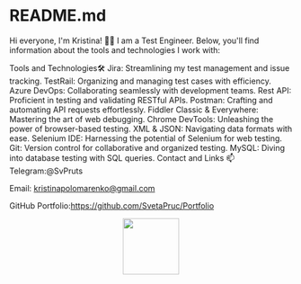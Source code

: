 # README.md
Hi everyone, I'm Kristina! ✌🏼 I am a Test Engineer. Below, you'll find information about the tools and technologies I work with:

Tools and Technologies🛠️
Jira: Streamlining my test management and issue tracking.
TestRail: Organizing and managing test cases with efficiency.
Azure DevOps: Collaborating seamlessly with development teams.
Rest API: Proficient in testing and validating RESTful APIs.
Postman: Crafting and automating API requests effortlessly.
Fiddler Classic & Everywhere: Mastering the art of web debugging.
Chrome DevTools: Unleashing the power of browser-based testing.
XML & JSON: Navigating data formats with ease.
Selenium IDE: Harnessing the potential of Selenium for web testing.
Git: Version control for collaborative and organized testing.
MySQL: Diving into database testing with SQL queries.
Contact and Links 📫
Telegram:@SvPruts

Email: kristinapolomarenko@gmail.com

GitHub Portfolio:https://github.com/SvetaPruc/Portfolio

<div id="header" align="center">
  <img src="https://media.giphy.com/media/M9gbBd9nbDrOTu1Mqx/giphy.gif" width="100"/>
</div>

